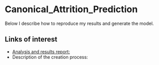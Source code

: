 # Canonical_Attrition_Prediction

Below I describe how to reproduce my results and generate the model.

## Links of interest

- [Analysis and results report:](./Data_Analysis)
- Description of the creation process:

